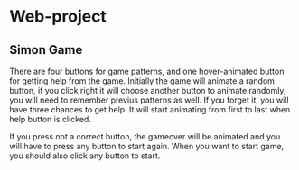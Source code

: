 # Web-project
## Simon Game 

  There are four buttons for game patterns, and one hover-animated button for getting help from the game. Initially the game will animate a random button, if you click 
right it will choose another button to animate randomly, you will need to remember previus patterns as well. If you forget it, you will have three chances to get help.
It will start animating from first to last when help button is clicked.

  If you press not a correct button, the gameover will be animated and you will have to press any button to start again. When you want to start game, you should also 
click any button to start.
